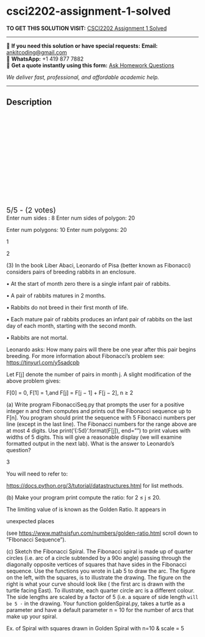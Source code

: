# csci2202-assignment-1-solved
**TO GET THIS SOLUTION VISIT:** [CSCI2202 Assignment 1 Solved](https://www.ankitcodinghub.com/product/computer-modelling-for-scientists-csci-2202-solved/)


---

📩 **If you need this solution or have special requests:** **Email:** ankitcoding@gmail.com  
📱 **WhatsApp:** +1 419 877 7882  
📄 **Get a quote instantly using this form:** [Ask Homework Questions](https://www.ankitcodinghub.com/services/ask-homework-questions/)

*We deliver fast, professional, and affordable academic help.*

---

<h2>Description</h2>



<div class="kk-star-ratings kksr-auto kksr-align-center kksr-valign-top" data-payload="{&quot;align&quot;:&quot;center&quot;,&quot;id&quot;:&quot;116949&quot;,&quot;slug&quot;:&quot;default&quot;,&quot;valign&quot;:&quot;top&quot;,&quot;ignore&quot;:&quot;&quot;,&quot;reference&quot;:&quot;auto&quot;,&quot;class&quot;:&quot;&quot;,&quot;count&quot;:&quot;2&quot;,&quot;legendonly&quot;:&quot;&quot;,&quot;readonly&quot;:&quot;&quot;,&quot;score&quot;:&quot;5&quot;,&quot;starsonly&quot;:&quot;&quot;,&quot;best&quot;:&quot;5&quot;,&quot;gap&quot;:&quot;4&quot;,&quot;greet&quot;:&quot;Rate this product&quot;,&quot;legend&quot;:&quot;5\/5 - (2 votes)&quot;,&quot;size&quot;:&quot;24&quot;,&quot;title&quot;:&quot;CSCI2202 Assignment 1 Solved&quot;,&quot;width&quot;:&quot;138&quot;,&quot;_legend&quot;:&quot;{score}\/{best} - ({count} {votes})&quot;,&quot;font_factor&quot;:&quot;1.25&quot;}">

<div class="kksr-stars">

<div class="kksr-stars-inactive">
            <div class="kksr-star" data-star="1" style="padding-right: 4px">


<div class="kksr-icon" style="width: 24px; height: 24px;"></div>
        </div>
            <div class="kksr-star" data-star="2" style="padding-right: 4px">


<div class="kksr-icon" style="width: 24px; height: 24px;"></div>
        </div>
            <div class="kksr-star" data-star="3" style="padding-right: 4px">


<div class="kksr-icon" style="width: 24px; height: 24px;"></div>
        </div>
            <div class="kksr-star" data-star="4" style="padding-right: 4px">


<div class="kksr-icon" style="width: 24px; height: 24px;"></div>
        </div>
            <div class="kksr-star" data-star="5" style="padding-right: 4px">


<div class="kksr-icon" style="width: 24px; height: 24px;"></div>
        </div>
    </div>

<div class="kksr-stars-active" style="width: 138px;">
            <div class="kksr-star" style="padding-right: 4px">


<div class="kksr-icon" style="width: 24px; height: 24px;"></div>
        </div>
            <div class="kksr-star" style="padding-right: 4px">


<div class="kksr-icon" style="width: 24px; height: 24px;"></div>
        </div>
            <div class="kksr-star" style="padding-right: 4px">


<div class="kksr-icon" style="width: 24px; height: 24px;"></div>
        </div>
            <div class="kksr-star" style="padding-right: 4px">


<div class="kksr-icon" style="width: 24px; height: 24px;"></div>
        </div>
            <div class="kksr-star" style="padding-right: 4px">


<div class="kksr-icon" style="width: 24px; height: 24px;"></div>
        </div>
    </div>
</div>


<div class="kksr-legend" style="font-size: 19.2px;">
            5/5 - (2 votes)    </div>
    </div>
Enter num sides : 8 Enter num sides of polygon: 20

Enter num polygons: 10 Enter num polygons: 20

1

2

(3) In the book Liber Abaci, Leonardo of Pisa (better known as Fibonacci) considers pairs of breeding rabbits in an enclosure.

• At the start of month zero there is a single infant pair of rabbits.

• A pair of rabbits matures in 2 months.

• Rabbits do not breed in their first month of life.

• Each mature pair of rabbits produces an infant pair of rabbits on the last day of each month, starting with the second month.

• Rabbits are not mortal.

Leonardo asks: How many pairs will there be one year after this pair begins breeding. For more information about Fibonacci’s problem see: https://tinyurl.com/y5sadcpb

Let F[j] denote the number of pairs in month j. A slight modification of the above problem gives:

F[0] = 0, F[1] = 1,and F[j] = F[j − 1] + F[j − 2], n ≥ 2

(a) Write program FibonacciSeq.py that prompts the user for a positive integer n and then computes and prints out the Fibonacci sequence up to F[n]. You program should print the sequence with 5 Fibonacci numbers per line (except in the last line). The Fibonacci numbers for the range above are at most 4 digits. Use print(’{:5d}’.format(F[j]), end=””) to print values with widths of 5 digits. This will give a reasonable display (we will examine formatted output in the next lab). What is the answer to Leonardo’s question?

3

You will need to refer to:

https://docs.python.org/3/tutorial/datastructures.html for list methods.

(b) Make your program print compute the ratio: for 2 ≤ j ≤ 20.

The limiting value of is known as the Golden Ratio. It appears in

unexpected places

(see https://www.mathsisfun.com/numbers/golden-ratio.html scroll down to ”FIbonacci Sequence”).

(c) Sketch the Fibonacci Spiral. The Fibonacci spiral is made up of quarter circles (i.e. arc of a circle subtended by a 90o angle) passing through the diagonally opposite vertices of squares that have sides in the Fibonacci sequence. Use the functions you wrote in Lab 5 to draw the arc. The figure on the left, with the squares, is to illustrate the drawing. The figure on the right is what your curve should look like ( the first arc is drawn with the turtle facing East). To illustrate, each quarter circle arc is a different colour. The side lengths are scaled by a factor of 5 (i.e. a square of side length ` will be 5 · ` in the drawing. Your function goldenSpiral.py, takes a turtle as a parameter and have a default parameter n = 10 for the number of arcs that make up your spiral.

Ex. of Spiral with squares drawn in Golden Spiral with n=10 &amp; scale = 5
